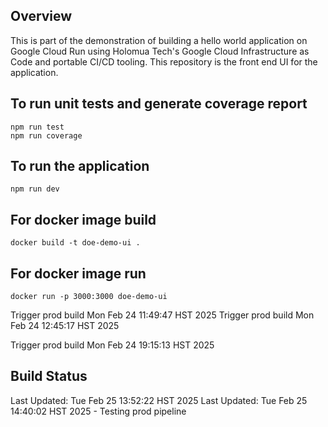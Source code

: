 ## Overview
This is part of the demonstration of building a hello world application on Google Cloud Run using Holomua Tech's Google Cloud Infrastructure as Code and portable CI/CD tooling.  This repository is the front end UI for the application.


## To run unit tests and generate coverage report
```
npm run test
npm run coverage
```

## To run the application
```
npm run dev
```

## For docker image build
```
docker build -t doe-demo-ui .
```

## For docker image run
```
docker run -p 3000:3000 doe-demo-ui
```
Trigger prod build Mon Feb 24 11:49:47 HST 2025
Trigger prod build Mon Feb 24 12:45:17 HST 2025

Trigger prod build Mon Feb 24 19:15:13 HST 2025
## Build Status
Last Updated: Tue Feb 25 13:52:22 HST 2025
Last Updated: Tue Feb 25 14:40:02 HST 2025 - Testing prod pipeline
